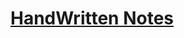 
# [HandWritten Notes](https://drive.google.com/file/d/1_6fhLU0lQLNi1oZvvwxVdvjXAhpCMKUE/view?usp=drivesdk) <br>